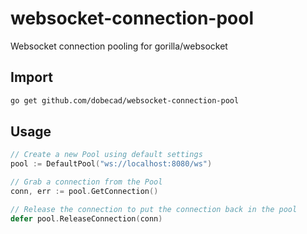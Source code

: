 # websocket-connection-pool

Websocket connection pooling for gorilla/websocket

## Import

```bash
go get github.com/dobecad/websocket-connection-pool
```

## Usage
```go
// Create a new Pool using default settings
pool := DefaultPool("ws://localhost:8080/ws")

// Grab a connection from the Pool
conn, err := pool.GetConnection()

// Release the connection to put the connection back in the pool
defer pool.ReleaseConnection(conn)
```
